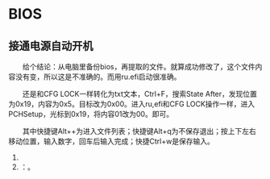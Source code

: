 # BIOS

## 接通电源自动开机

&emsp;&emsp;给个结论：从电脑里备份bios，再提取的文件。就算成功修改了，这个文件内容没有变，所以这是不准确的。而用ru.efi启动很准确。

&emsp;&emsp;还是和CFG LOCK一样转化为txt文本，Ctrl+F，搜索State After，发现位置为0x19，内容为0x5。目标改为0x00。进入ru,efi和CFG LOCK操作一样，进入PCHSetup，光标到0x19，将内容01改为00。即可。

&emsp;&emsp;其中快捷键Alt++为进入文件列表；快捷键Alt+q为不保存退出；按上下左右移动位置，输入数字，回车后输入完成；快捷Ctrl+w是保存输入。

1. 
2.  []()：。
